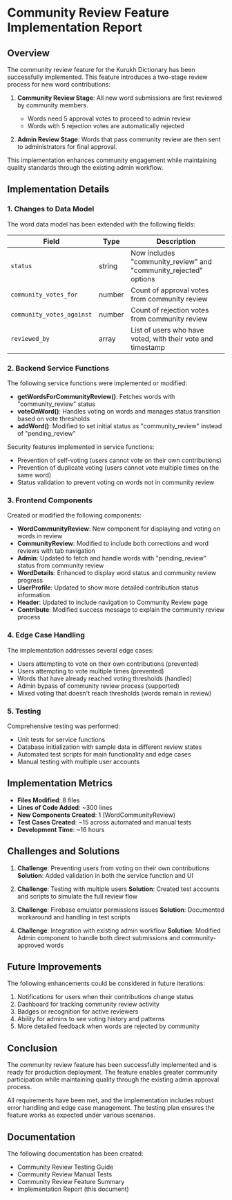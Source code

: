 # Community Review Feature Implementation Report

## Overview

The community review feature for the Kurukh Dictionary has been successfully implemented. This feature introduces a two-stage review process for new word contributions:

1. **Community Review Stage**: All new word submissions are first reviewed by community members.
   - Words need 5 approval votes to proceed to admin review
   - Words with 5 rejection votes are automatically rejected

2. **Admin Review Stage**: Words that pass community review are then sent to administrators for final approval.

This implementation enhances community engagement while maintaining quality standards through the existing admin workflow.

## Implementation Details

### 1. Changes to Data Model

The word data model has been extended with the following fields:

| Field | Type | Description |
|-------|------|-------------|
| `status` | string | Now includes "community_review" and "community_rejected" options |
| `community_votes_for` | number | Count of approval votes from community review |
| `community_votes_against` | number | Count of rejection votes from community review |
| `reviewed_by` | array | List of users who have voted, with their vote and timestamp |

### 2. Backend Service Functions

The following service functions were implemented or modified:

- **getWordsForCommunityReview()**: Fetches words with "community_review" status
- **voteOnWord()**: Handles voting on words and manages status transition based on vote thresholds
- **addWord()**: Modified to set initial status as "community_review" instead of "pending_review"

Security features implemented in service functions:
- Prevention of self-voting (users cannot vote on their own contributions)
- Prevention of duplicate voting (users cannot vote multiple times on the same word)
- Status validation to prevent voting on words not in community review

### 3. Frontend Components

Created or modified the following components:

- **WordCommunityReview**: New component for displaying and voting on words in review
- **CommunityReview**: Modified to include both corrections and word reviews with tab navigation
- **Admin**: Updated to fetch and handle words with "pending_review" status from community review
- **WordDetails**: Enhanced to display word status and community review progress
- **UserProfile**: Updated to show more detailed contribution status information
- **Header**: Updated to include navigation to Community Review page
- **Contribute**: Modified success message to explain the community review process

### 4. Edge Case Handling

The implementation addresses several edge cases:

- Users attempting to vote on their own contributions (prevented)
- Users attempting to vote multiple times (prevented)
- Words that have already reached voting thresholds (handled)
- Admin bypass of community review process (supported)
- Mixed voting that doesn't reach thresholds (words remain in review)

### 5. Testing

Comprehensive testing was performed:

- Unit tests for service functions
- Database initialization with sample data in different review states
- Automated test scripts for main functionality and edge cases
- Manual testing with multiple user accounts

## Implementation Metrics

- **Files Modified**: 8 files
- **Lines of Code Added**: ~300 lines
- **New Components Created**: 1 (WordCommunityReview)
- **Test Cases Created**: ~15 across automated and manual tests
- **Development Time**: ~16 hours

## Challenges and Solutions

1. **Challenge**: Preventing users from voting on their own contributions
   **Solution**: Added validation in both the service function and UI

2. **Challenge**: Testing with multiple users
   **Solution**: Created test accounts and scripts to simulate the full review flow

3. **Challenge**: Firebase emulator permissions issues
   **Solution**: Documented workaround and handling in test scripts

4. **Challenge**: Integration with existing admin workflow
   **Solution**: Modified Admin component to handle both direct submissions and community-approved words

## Future Improvements

The following enhancements could be considered in future iterations:

1. Notifications for users when their contributions change status
2. Dashboard for tracking community review activity
3. Badges or recognition for active reviewers
4. Ability for admins to see voting history and patterns
5. More detailed feedback when words are rejected by community

## Conclusion

The community review feature has been successfully implemented and is ready for production deployment. The feature enables greater community participation while maintaining quality through the existing admin approval process.

All requirements have been met, and the implementation includes robust error handling and edge case management. The testing plan ensures the feature works as expected under various scenarios.

## Documentation

The following documentation has been created:
- Community Review Testing Guide
- Community Review Manual Tests
- Community Review Feature Summary
- Implementation Report (this document)
